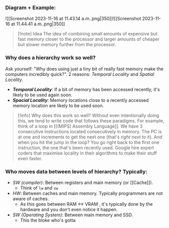 ### Diagram + Example:

![[Screenshot 2023-11-16 at 11.43.14 a.m..png|350]]![[Screenshot 2023-11-16 at 11.44.41 a.m..png|350]]

> [!note] Idea
> The idea of combining small amounts of expensive but fast memory closer to the processor and larger amounts of cheaper but slower memory further from the processor. 

### Why does a hierarchy work so well?
Ask yourself: "Why does using just a tiny bit of really fast memory make the computers incredibly quick?". 2 reasons: *Temporal Locality* and *Spatial Locality*.

- ***Temporal Locality***: If a bit of memory has been accessed recently, it's likely to be used again soon. 
- ***Spacial Locality***: Memory locations close to a recently accessed memory location are likely to be used soon. 

> [!info] Why does this work so well?
> Without even intentionally doing this, we tend to write code that follows these paradigms. For example, think of a loop in [[(MIPS) Assembly Language]]. We have 3 consecutive instructions located consecutively in memory. The PC is at one and increments to get the next one (that's *right next to it*). And when you hit the jump in the loop? You go right back to the first one instruction, the one that's been recently used. Google hire expert coders that maximise locality in their algorithms to make their stuff even faster. 

### Who moves data between levels of hierarchy? Typically:
- *SW (compiler)*: Between registers and main memory (or [[Cache]]).
	- Think of `lw` and `sw`
- *HW*: Between caches and main memory. Typically programmers are not aware of caches.
	- As this goes between RAM <-> VRAM , it's typically done by the hardware and you don't even notice it happen. 
- *SW (Operating System)*: Between main memory and SSD.
	- This the bloke who's gotta 

